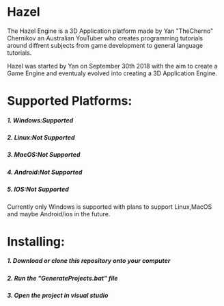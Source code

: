 # Hazel
The Hazel Engine is a 3D Application platform made by Yan "TheCherno" Chernikov an Australian YouTuber who creates programming tutorials around diffrent subjects from game development to general language tutorials.

Hazel was started by Yan on September 30th 2018 with the aim to create a Game Engine and eventualy evolved into creating a 3D Application Engine.

# Supported Platforms:
##### 1. Windows:Supported
##### 2. Linux:Not Supported
##### 3. MacOS:Not Supported
##### 4. Android:Not Supported
##### 5. IOS:Not Supported

Currently only Windows is supported with plans to support Linux,MacOS and maybe Android/ios in the future.

# Installing:
##### 1. Download or clone this repository onto your computer
##### 2. Run the "GenerateProjects.bat" file
##### 3. Open the project in visual studio